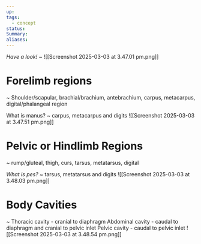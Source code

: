```yaml
---
up: 
tags:
  - concept
status: 
Summary:
aliases:
---
```

*Have a look!*
~
![[Screenshot 2025-03-03 at 3.47.01 pm.png]]


# Forelimb regions
~
Shoulder/scapular, brachial/brachium, antebrachium, carpus, metacarpus, digital/phalangeal region

What is manus?
~
carpus, metacarpus and digits
![[Screenshot 2025-03-03 at 3.47.51 pm.png]]

# Pelvic or Hindlimb Regions
~
rump/gluteal, thigh, curs, tarsus, metatarsus, digital

*What is pes?*
~
tarsus, metatarsus and digits
![[Screenshot 2025-03-03 at 3.48.03 pm.png]]
# Body Cavities
~
Thoracic cavity - cranial to diaphragm
Abdominal cavity - caudal to diaphragm and cranial to pelvic inlet
Pelvic cavity - caudal to pelvic inlet
![[Screenshot 2025-03-03 at 3.48.54 pm.png]]